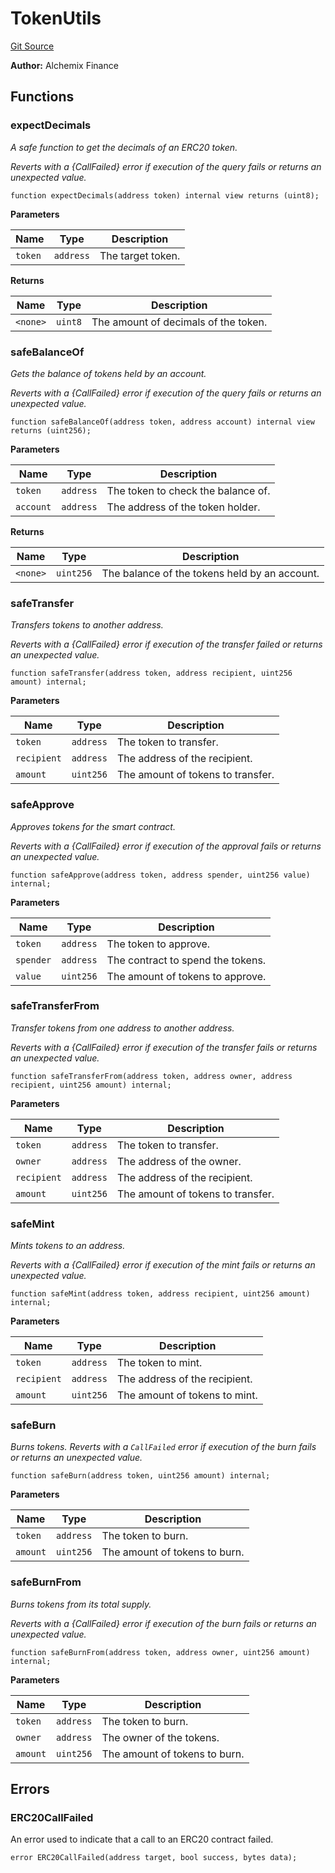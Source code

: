 # TokenUtils
[Git Source](https://github.com/alchemix-finance/alchemix-v2-dao/blob/ede6fa522daa0fff2c20e5420d5e76d74abb70c3/src/libraries/TokenUtils.sol)

**Author:**
Alchemix Finance


## Functions
### expectDecimals

*A safe function to get the decimals of an ERC20 token.*

*Reverts with a {CallFailed} error if execution of the query fails or returns an unexpected value.*


```solidity
function expectDecimals(address token) internal view returns (uint8);
```
**Parameters**

|Name|Type|Description|
|----|----|-----------|
|`token`|`address`|The target token.|

**Returns**

|Name|Type|Description|
|----|----|-----------|
|`<none>`|`uint8`|The amount of decimals of the token.|


### safeBalanceOf

*Gets the balance of tokens held by an account.*

*Reverts with a {CallFailed} error if execution of the query fails or returns an unexpected value.*


```solidity
function safeBalanceOf(address token, address account) internal view returns (uint256);
```
**Parameters**

|Name|Type|Description|
|----|----|-----------|
|`token`|`address`|  The token to check the balance of.|
|`account`|`address`|The address of the token holder.|

**Returns**

|Name|Type|Description|
|----|----|-----------|
|`<none>`|`uint256`|The balance of the tokens held by an account.|


### safeTransfer

*Transfers tokens to another address.*

*Reverts with a {CallFailed} error if execution of the transfer failed or returns an unexpected value.*


```solidity
function safeTransfer(address token, address recipient, uint256 amount) internal;
```
**Parameters**

|Name|Type|Description|
|----|----|-----------|
|`token`|`address`|    The token to transfer.|
|`recipient`|`address`|The address of the recipient.|
|`amount`|`uint256`|   The amount of tokens to transfer.|


### safeApprove

*Approves tokens for the smart contract.*

*Reverts with a {CallFailed} error if execution of the approval fails or returns an unexpected value.*


```solidity
function safeApprove(address token, address spender, uint256 value) internal;
```
**Parameters**

|Name|Type|Description|
|----|----|-----------|
|`token`|`address`|  The token to approve.|
|`spender`|`address`|The contract to spend the tokens.|
|`value`|`uint256`|  The amount of tokens to approve.|


### safeTransferFrom

*Transfer tokens from one address to another address.*

*Reverts with a {CallFailed} error if execution of the transfer fails or returns an unexpected value.*


```solidity
function safeTransferFrom(address token, address owner, address recipient, uint256 amount) internal;
```
**Parameters**

|Name|Type|Description|
|----|----|-----------|
|`token`|`address`|    The token to transfer.|
|`owner`|`address`|    The address of the owner.|
|`recipient`|`address`|The address of the recipient.|
|`amount`|`uint256`|   The amount of tokens to transfer.|


### safeMint

*Mints tokens to an address.*

*Reverts with a {CallFailed} error if execution of the mint fails or returns an unexpected value.*


```solidity
function safeMint(address token, address recipient, uint256 amount) internal;
```
**Parameters**

|Name|Type|Description|
|----|----|-----------|
|`token`|`address`|    The token to mint.|
|`recipient`|`address`|The address of the recipient.|
|`amount`|`uint256`|   The amount of tokens to mint.|


### safeBurn

*Burns tokens.
Reverts with a `CallFailed` error if execution of the burn fails or returns an unexpected value.*


```solidity
function safeBurn(address token, uint256 amount) internal;
```
**Parameters**

|Name|Type|Description|
|----|----|-----------|
|`token`|`address`| The token to burn.|
|`amount`|`uint256`|The amount of tokens to burn.|


### safeBurnFrom

*Burns tokens from its total supply.*

*Reverts with a {CallFailed} error if execution of the burn fails or returns an unexpected value.*


```solidity
function safeBurnFrom(address token, address owner, uint256 amount) internal;
```
**Parameters**

|Name|Type|Description|
|----|----|-----------|
|`token`|`address`| The token to burn.|
|`owner`|`address`| The owner of the tokens.|
|`amount`|`uint256`|The amount of tokens to burn.|


## Errors
### ERC20CallFailed
An error used to indicate that a call to an ERC20 contract failed.


```solidity
error ERC20CallFailed(address target, bool success, bytes data);
```

